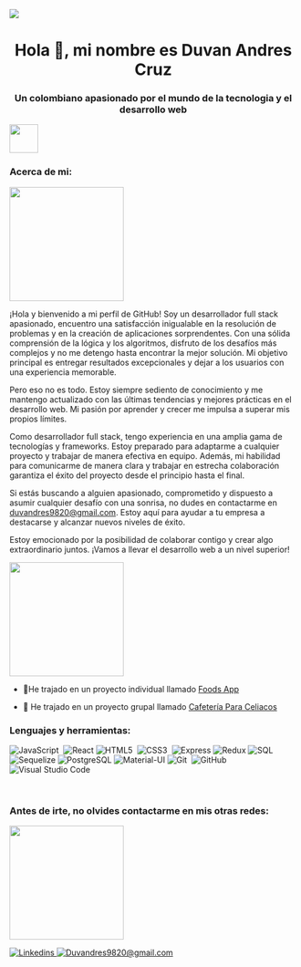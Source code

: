 
![](https://camo.githubusercontent.com/992babdffd8c74a1502de375fbdf7e4d54773242/68747470733a2f2f6d656469612e67697068792e636f6d2f6d656469612f53576f536b4e36447854737a71494b4571762f67697068792e676966)


<h1 align="center">Hola 👋, mi nombre es Duvan Andres Cruz</h1>
<h3 align="center">Un colombiano apasionado por el mundo de la tecnologia y el desarrollo web</h3>

<img src = "https://github.com/7oSkaaa/7oSkaaa/blob/main/Images/about_me.gif?raw=true" width = 50px><h3>Acerca de mi:</h3> 

<img align="center" src="https://media.giphy.com/media/VTtANKl0beDFQRLDTh/giphy.gif" width="200" />

¡Hola y bienvenido a mi perfil de GitHub! Soy un desarrollador full stack apasionado, encuentro una satisfacción inigualable en la resolución de problemas y en la creación de aplicaciones sorprendentes. Con una sólida comprensión de la lógica y los algoritmos, disfruto de los desafíos más complejos y no me detengo hasta encontrar la mejor solución. Mi objetivo principal es entregar resultados excepcionales y dejar a los usuarios con una experiencia memorable.

Pero eso no es todo. Estoy siempre sediento de conocimiento y me mantengo actualizado con las últimas tendencias y mejores prácticas en el desarrollo web. Mi pasión por aprender y crecer me impulsa a superar mis propios límites.

Como desarrollador full stack, tengo experiencia en una amplia gama de tecnologías y frameworks. Estoy preparado para adaptarme a cualquier proyecto y trabajar de manera efectiva en equipo. Además, mi habilidad para comunicarme de manera clara y trabajar en estrecha colaboración garantiza el éxito del proyecto desde el principio hasta el final.

Si estás buscando a alguien apasionado, comprometido y dispuesto a asumir cualquier desafío con una sonrisa, no dudes en contactarme en duvandres9820@gmail.com. Estoy aquí para ayudar a tu empresa a destacarse y alcanzar nuevos niveles de éxito.

Estoy emocionado por la posibilidad de colaborar contigo y crear algo extraordinario juntos. ¡Vamos a llevar el desarrollo web a un nivel superior!

<img align="center" src="https://2.bp.blogspot.com/-j9SAzrvG2R4/VqfjfxdvlcI/AAAAAAAAKCw/RpD3CmBTdhM/s1600/Homero-simpson-trabajar-en-casa-productividad.gif" width="200" />



- 🔭He trajado en un proyecto individual llamado [Foods App](https://github.com/DUVANCRUZ/pifOOD)

- 👯 He trajado en un proyecto grupal llamado [Cafetería Para Celiacos](https://github.com/LMCT04/PF-Henry)
     


<h3 align="left">Lenguajes y herramientas:</h3>
<p align="center">
   
  ![JavaScript](https://img.shields.io/badge/JavaScript%20-%23F7DF1E.svg?style=for-the-badge&logo=javascript&logoColor=black)&nbsp;
  ![React](https://img.shields.io/badge/react-%2361DAFB.svg?style=for-the-badge&logo=react&logoColor=white)
  ![HTML5](https://img.shields.io/badge/HTML5%20-%23E34F26.svg?style=for-the-badge&logo=html5&logoColor=white)&nbsp;
  ![CSS3](https://img.shields.io/badge/CSS%20-%231572B6.svg?style=for-the-badge&logo=css3&logoColor=white)&nbsp;
  ![Express](https://img.shields.io/badge/express-%23404d59.svg?style=for-the-badge&logo=express&logoColor=white)
  ![Redux](https://img.shields.io/badge/redux-%23764ABC.svg?style=for-the-badge&logo=redux&logoColor=white)
  ![SQL](https://img.shields.io/badge/SQL-%2300758F.svg?style=for-the-badge&logo=postgresql&logoColor=white)
  ![Sequelize](https://img.shields.io/badge/Sequelize-%23555555.svg?style=for-the-badge&logo=sequelize&logoColor=white)
  ![PostgreSQL](https://img.shields.io/badge/PostgreSQL-%23336791.svg?style=for-the-badge&logo=postgresql&logoColor=white)
  ![Material-UI](https://img.shields.io/badge/Material--UI-%230081CB.svg?style=for-the-badge&logo=material-ui&logoColor=white)
  ![Git](https://img.shields.io/badge/git-%23F05033.svg?style=for-the-badge&logo=git&logoColor=white)&nbsp;
  ![GitHub](https://img.shields.io/badge/github-%23121011.svg?style=for-the-badge&logo=github&logoColor=white)&nbsp;
    ![Visual Studio Code](https://img.shields.io/badge/VS%20Code-0078d7.svg?style=for-the-badge&logo=visual-studio-code&logoColor=white)&nbsp;
  

<br>
<h3 align="left">Antes de irte, no olvides contactarme en mis otras redes:</h3>
<img align="center" src="https://31.media.tumblr.com/507637862ee30caf76145c3f48f9b61b/tumblr_mw9cm8Nf8J1rzfa3ao1_500.gif" width="200" autoplay=true />
<p align="left">

<a href="https://www.linkedin.com/in/duvan-andres-cruz-mora-85344a222/">
<img border="0" alt="Linkedin" src="https://img.icons8.com/doodle/40/000000/linkedin--v2.png"/>s
</a>
  <a href="duvandres9820@gmail.com">
<img border="0" alt="Duvandres9820@gmail.com" src="https://img.icons8.com/doodle/38/000000/gmail-new.png"/>
</a>
</p>
